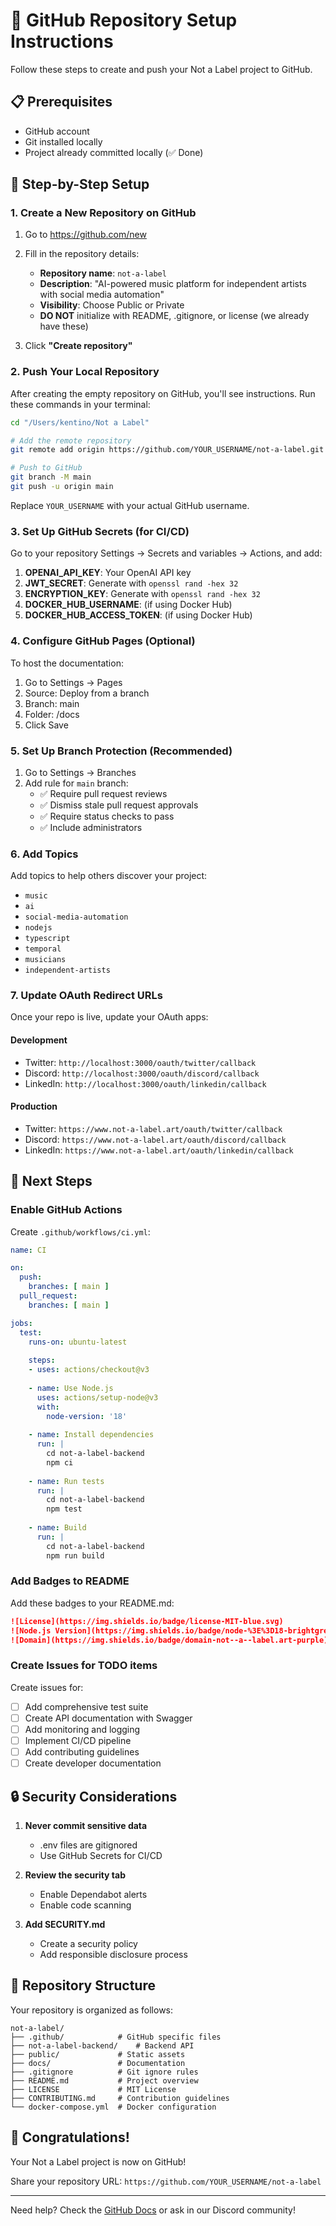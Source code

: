# 🚀 GitHub Repository Setup Instructions

Follow these steps to create and push your Not a Label project to GitHub.

## 📋 Prerequisites
- GitHub account
- Git installed locally
- Project already committed locally (✅ Done)

## 🔧 Step-by-Step Setup

### 1. Create a New Repository on GitHub

1. Go to https://github.com/new
2. Fill in the repository details:
   - **Repository name**: `not-a-label`
   - **Description**: "AI-powered music platform for independent artists with social media automation"
   - **Visibility**: Choose Public or Private
   - **DO NOT** initialize with README, .gitignore, or license (we already have these)

3. Click **"Create repository"**

### 2. Push Your Local Repository

After creating the empty repository on GitHub, you'll see instructions. Run these commands in your terminal:

```bash
cd "/Users/kentino/Not a Label"

# Add the remote repository
git remote add origin https://github.com/YOUR_USERNAME/not-a-label.git

# Push to GitHub
git branch -M main
git push -u origin main
```

Replace `YOUR_USERNAME` with your actual GitHub username.

### 3. Set Up GitHub Secrets (for CI/CD)

Go to your repository Settings → Secrets and variables → Actions, and add:

1. **OPENAI_API_KEY**: Your OpenAI API key
2. **JWT_SECRET**: Generate with `openssl rand -hex 32`
3. **ENCRYPTION_KEY**: Generate with `openssl rand -hex 32`
4. **DOCKER_HUB_USERNAME**: (if using Docker Hub)
5. **DOCKER_HUB_ACCESS_TOKEN**: (if using Docker Hub)

### 4. Configure GitHub Pages (Optional)

To host the documentation:

1. Go to Settings → Pages
2. Source: Deploy from a branch
3. Branch: main
4. Folder: /docs
5. Click Save

### 5. Set Up Branch Protection (Recommended)

1. Go to Settings → Branches
2. Add rule for `main` branch:
   - ✅ Require pull request reviews
   - ✅ Dismiss stale pull request approvals
   - ✅ Require status checks to pass
   - ✅ Include administrators

### 6. Add Topics

Add topics to help others discover your project:
- `music`
- `ai`
- `social-media-automation`
- `nodejs`
- `typescript`
- `temporal`
- `musicians`
- `independent-artists`

### 7. Update OAuth Redirect URLs

Once your repo is live, update your OAuth apps:

#### Development
- Twitter: `http://localhost:3000/oauth/twitter/callback`
- Discord: `http://localhost:3000/oauth/discord/callback`
- LinkedIn: `http://localhost:3000/oauth/linkedin/callback`

#### Production
- Twitter: `https://www.not-a-label.art/oauth/twitter/callback`
- Discord: `https://www.not-a-label.art/oauth/discord/callback`
- LinkedIn: `https://www.not-a-label.art/oauth/linkedin/callback`

## 🎯 Next Steps

### Enable GitHub Actions

Create `.github/workflows/ci.yml`:

```yaml
name: CI

on:
  push:
    branches: [ main ]
  pull_request:
    branches: [ main ]

jobs:
  test:
    runs-on: ubuntu-latest
    
    steps:
    - uses: actions/checkout@v3
    
    - name: Use Node.js
      uses: actions/setup-node@v3
      with:
        node-version: '18'
        
    - name: Install dependencies
      run: |
        cd not-a-label-backend
        npm ci
        
    - name: Run tests
      run: |
        cd not-a-label-backend
        npm test
        
    - name: Build
      run: |
        cd not-a-label-backend
        npm run build
```

### Add Badges to README

Add these badges to your README.md:

```markdown
![License](https://img.shields.io/badge/license-MIT-blue.svg)
![Node.js Version](https://img.shields.io/badge/node-%3E%3D18-brightgreen)
![Domain](https://img.shields.io/badge/domain-not--a--label.art-purple)
```

### Create Issues for TODO items

Create issues for:
- [ ] Add comprehensive test suite
- [ ] Create API documentation with Swagger
- [ ] Add monitoring and logging
- [ ] Implement CI/CD pipeline
- [ ] Add contributing guidelines
- [ ] Create developer documentation

## 🔒 Security Considerations

1. **Never commit sensitive data**
   - .env files are gitignored
   - Use GitHub Secrets for CI/CD

2. **Review the security tab**
   - Enable Dependabot alerts
   - Enable code scanning

3. **Add SECURITY.md**
   - Create a security policy
   - Add responsible disclosure process

## 📝 Repository Structure

Your repository is organized as follows:

```
not-a-label/
├── .github/            # GitHub specific files
├── not-a-label-backend/    # Backend API
├── public/             # Static assets
├── docs/               # Documentation
├── .gitignore          # Git ignore rules
├── README.md           # Project overview
├── LICENSE             # MIT License
├── CONTRIBUTING.md     # Contribution guidelines
└── docker-compose.yml  # Docker configuration
```

## 🎉 Congratulations!

Your Not a Label project is now on GitHub! 

Share your repository URL: `https://github.com/YOUR_USERNAME/not-a-label`

---

Need help? Check the [GitHub Docs](https://docs.github.com) or ask in our Discord community!